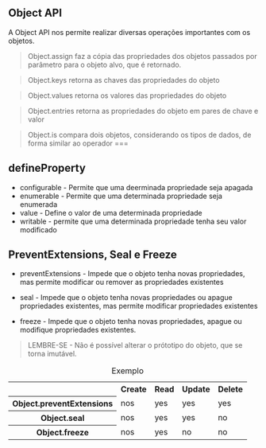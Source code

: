 ## Object API

A Object API nos permite realizar diversas operações importantes com os objetos.

> Object.assign faz a cópia das propriedades dos objetos passados por parâmetro para o objeto alvo, que é retornado.

> Object.keys retorna as chaves das propriedades do objeto

> Object.values retorna os valores das propriedades do objeto

> Object.entries retorna as propriedades do objeto em pares de chave e valor

> Object.is compara dois objetos, considerando os tipos de dados, de forma similar ao operador ===

## defineProperty
- configurable - Permite que uma deerminada propriedade seja apagada
- enumerable - Permite que uma determinada propriedade seja enumerada
- value - Define o valor de uma determinada propriedade
- writable - permite que uma determinada propriedade tenha seu valor modificado

## PreventExtensions, Seal e Freeze
- preventExtensions - Impede que o objeto tenha novas propriedades, mas permite modificar ou remover as propriedades existentes

- seal - Impede que o objeto tenha novas propriedades ou apague propriedades existentes, mas permite modificar propriedades existentes

- freeze - Impede que o objeto tenha novas propriedades, apague ou modifique propriedades existentes.

> LEMBRE-SE - Não é possível alterar o prótotipo do objeto, que se torna imutável.

<table>
  <caption>Exemplo</caption>
  <tbody>
    <tr> 
      <th scope="col"></th>
      <th scope="col">Create</th>
      <th scope="col">Read</th>
      <th scope="col">Update</th>
      <th scope="col">Delete</th>
    </tr>
    <tr>
      <th scope="row">Object.preventExtensions</th>
      <td>nos</td>
      <td>yes</td>
      <td>yes</td>
      <td>yes</td>
    </tr>
    <tr>
      <th scope="row">Object.seal</th>
      <td>nos</td>
      <td>yes</td>
      <td>yes</td>
      <td>no</td>
    </tr>
    <tr>
      <th scope="row">Object.freeze</th>
      <td>nos</td>
      <td>yes</td>
      <td>no</td>
      <td>no</td>
    </tr>
  </tbody>
</table>